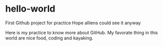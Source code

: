 # hello-world
First Github project for practice Hope alliens could see it anyway

Here is my practice to know more about GitHub.
My favorate thing in this world are nice food, coding and kayaking.
